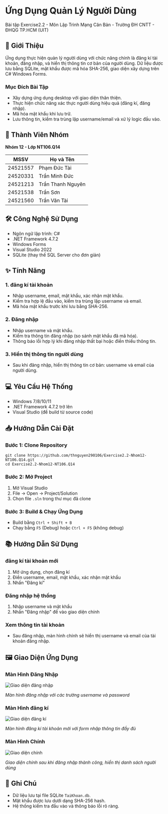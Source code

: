 # Ứng Dụng Quản Lý Người Dùng

Bài tập Exercise2.2 - Môn Lập Trình Mạng Căn Bản - Trường ĐH CNTT - ĐHQG TP.HCM (UIT)

## 📖 Giới Thiệu

Ứng dụng thực hiện quản lý người dùng với chức năng chính là đăng kí tài khoản, đăng nhập, và hiển thị thông tin cơ bản của người dùng. Dữ liệu được lưu bằng SQLite, mật khẩu được mã hóa SHA-256, giao diện xây dựng trên C# Windows Forms.

### Mục Đích Bài Tập

- Xây dựng ứng dụng desktop với giao diện thân thiện.
- Thực hiện chức năng xác thực người dùng hiệu quả (đăng kí, đăng nhập).
- Mã hóa mật khẩu khi lưu trữ.
- Lưu thông tin, kiểm tra trùng lặp username/email và xử lý logic đầu vào.

## 👥 Thành Viên Nhóm

**Nhóm 12 - Lớp NT106.Q14**

| MSSV     | Họ và Tên         |
|----------|-------------------|
| 24521557 | Phạm Đức Tài      |
| 24520331 | Trần Minh Đức     |
| 24521213 | Trần Thanh Nguyên |
| 24521538 | Trần Sơn          |
| 24521560 | Trần Văn Tài      |

## 🛠️ Công Nghệ Sử Dụng

- Ngôn ngữ lập trình: C#
- .NET Framework 4.7.2
- Windows Forms
- Visual Studio 2022
- SQLite (thay thế SQL Server cho đơn giản)

## ✨ Tính Năng

### 1. đăng kí tài khoản

- Nhập username, email, mật khẩu, xác nhận mật khẩu.
- Kiểm tra hợp lệ đầu vào, kiểm tra trùng lặp username và email.
- Mã hóa mật khẩu trước khi lưu bằng SHA-256.

### 2. Đăng nhập

- Nhập username và mật khẩu.
- Kiểm tra thông tin đăng nhập (so sánh mật khẩu đã mã hóa).
- Thông báo lỗi hợp lý khi đăng nhập thất bại hoặc điền thiếu thông tin.

### 3. Hiển thị thông tin người dùng

- Sau khi đăng nhập, hiển thị thông tin cơ bản: username và email của người dùng.

## 💻 Yêu Cầu Hệ Thống

- Windows 7/8/10/11
- .NET Framework 4.7.2 trở lên
- Visual Studio (để build từ source code)

## 📥 Hướng Dẫn Cài Đặt

### Bước 1: Clone Repository

```
git clone https://github.com/thnguyen290106/Exercise2.2-Nhom12-NT106.Q14.git
cd Exercise2.2-Nhom12-NT106.Q14
```


### Bước 2: Mở Project

1. Mở Visual Studio
2. File → Open → Project/Solution
3. Chọn file `.sln` trong thư mục đã clone

### Bước 3: Build & Chạy Ứng Dụng

- Build bằng `Ctrl + Shift + B`
- Chạy bằng `F5` (Debug) hoặc `Ctrl + F5` (không debug)

## 📚 Hướng Dẫn Sử Dụng

### đăng kí tài khoản mới

1. Mở ứng dụng, chọn đăng kí
2. Điền username, email, mật khẩu, xác nhận mật khẩu
3. Nhấn "Đăng kí"

### Đăng nhập hệ thống

1. Nhập username và mật khẩu
2. Nhấn "Đăng nhập" để vào giao diện chính

### Xem thông tin tài khoản

- Sau đăng nhập, màn hình chính sẽ hiển thị username và email của tài khoản đăng nhập.

## 🖼️ Giao Diện Ứng Dụng

### Màn Hình Đăng Nhập

![Giao diện đăng nhập](https://sv2.anhsieuviet.com/2025/09/29/imageda4cf264fb30f922.png)

*Màn hình đăng nhập với các trường username và password*

### Màn Hình đăng kí

![Giao diện đăng kí](https://sv2.anhsieuviet.com/2025/09/29/image48a878a566f0b40d.png)

*Màn hình đăng kí tài khoản mới với form nhập thông tin đầy đủ*

### Màn Hình Chính

![Giao diện chính](https://sv2.anhsieuviet.com/2025/09/29/image20b064c5674636e2.png)

*Giao diện chính sau khi đăng nhập thành công, hiển thị danh sách người dùng*

## 📝 Ghi Chú

- Dữ liệu lưu tại file SQLite `TaiKhoan.db`.
- Mật khẩu được lưu dưới dạng SHA-256 hash.
- Hệ thống kiểm tra đầu vào và thông báo lỗi rõ ràng.

